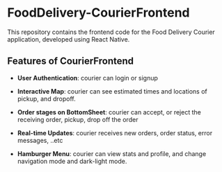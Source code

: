 # FoodDelivery-CourierFrontend

This repository contains the frontend code for the Food Delivery Courier application, developed using React Native.


## Features of CourierFrontend

- **User Authentication**: courier can login or signup
  
- **Interactive Map**: courier can see estimated times and locations of pickup, and dropoff.
  
- **Order stages on BottomSheet**: courier can accept, or reject the receiving order, pickup, drop off the order

- **Real-time Updates**: courier receives new orders, order status, error messages, ..etc  
  
- **Hamburger Menu**: courier can view stats and profile, and change navigation mode and dark-light mode.
